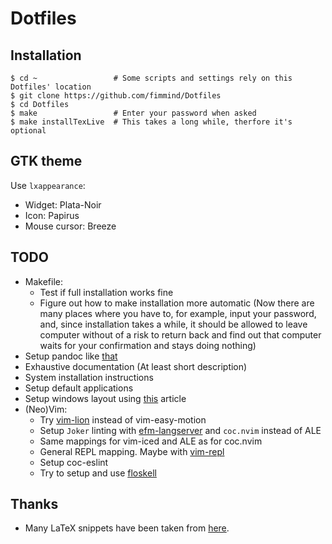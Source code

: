 # Dotfiles

## Installation
```shell
$ cd ~                 # Some scripts and settings rely on this Dotfiles' location
$ git clone https://github.com/fimmind/Dotfiles
$ cd Dotfiles
$ make                 # Enter your password when asked
$ make installTexLive  # This takes a long while, therfore it's optional
```

## GTK theme
Use `lxappearance`:
* Widget: Plata-Noir
* Icon: Papirus
* Mouse cursor: Breeze

## TODO
* Makefile:
  * Test if full installation works fine
  * Figure out how to make installation more automatic (Now there are many
    places where you have to, for example, input your password, and, since
    installation takes a while, it should be allowed to leave computer without
    of a risk to return back and find out that computer waits for your
    confirmation and stays doing nothing)
* Setup pandoc like [that](https://learnbyexample.github.io/tutorial/ebook-generation/customizing-pandoc/)
* Exhaustive documentation (At least short description)
* System installation instructions
* Setup default applications
* Setup windows layout using [this](https://i3wm.org/docs/layout-saving.html) article
* (Neo)Vim:
  * Try [vim-lion](https://github.com/tommcdo/vim-lion) instead of
    vim-easy-motion
  * Setup `Joker` linting with
    [efm-langserver](https://github.com/mattn/efm-langserver) and `coc.nvim`
    instead of ALE
  * Same mappings for vim-iced and ALE as for coc.nvim
  * General REPL mapping. Maybe with [vim-repl](https://github.com/sillybun/vim-repl)
  * Setup coc-eslint
  * Try to setup and use [floskell](https://github.com/ennocramer/floskell)

## Thanks
* Many LaTeX snippets have been taken from [here](https://github.com/gillescastel/latex-snippets).
